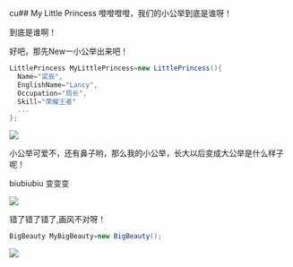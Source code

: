 
cu## My Little Princess
噔噔噔噔，我们的小公举到底是谁呀！

到底是谁啊！

好吧，那先New一小公举出来吧！
```C#
LittlePrincess MyLittlePrincess=new LittlePrincess(){
  Name="梁辰",
  EnglishName="Lancy",
  Occupation="局长",
  Skill="荣耀王者"
  ...
};
```
 
![](http://chuantu.biz/t6/109/1508758388x2073919800.jpg)

小公举可爱不，还有鼻子哟，那么我的小公举，长大以后变成大公举是什么样子呢！

biubiubiu 变变变

![](http://chuantu.biz/t6/109/1508760197x994048254.jpg)

错了错了错了,画风不对呀！

```C#
BigBeauty MyBigBeauty=new BigBeauty();
```

![](http://chuantu.biz/t6/109/1508760428x994048254.jpg)
